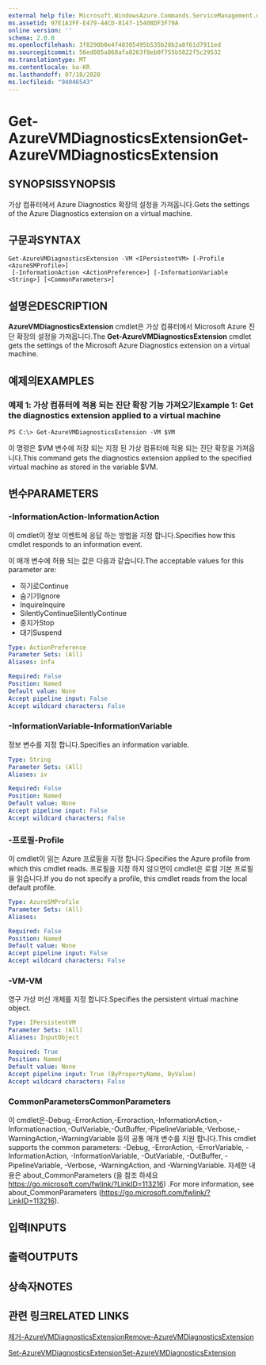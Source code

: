 ```yaml
---
external help file: Microsoft.WindowsAzure.Commands.ServiceManagement.dll-Help.xml
ms.assetid: 97E1A3FF-E479-44CD-8147-15408DF3F79A
online version: ''
schema: 2.0.0
ms.openlocfilehash: 3f8290b0e4f40305495b535b28b2a8f61d7911ed
ms.sourcegitcommit: 56ed085a868afa8263f8eb0f755b5822f5c29532
ms.translationtype: MT
ms.contentlocale: ko-KR
ms.lasthandoff: 07/18/2020
ms.locfileid: "94046543"
---
```

# <span data-ttu-id="1d5b3-101">Get-AzureVMDiagnosticsExtension</span><span class="sxs-lookup"><span data-stu-id="1d5b3-101">Get-AzureVMDiagnosticsExtension</span></span>

## <span data-ttu-id="1d5b3-102">SYNOPSIS</span><span class="sxs-lookup"><span data-stu-id="1d5b3-102">SYNOPSIS</span></span>
<span data-ttu-id="1d5b3-103">가상 컴퓨터에서 Azure Diagnostics 확장의 설정을 가져옵니다.</span><span class="sxs-lookup"><span data-stu-id="1d5b3-103">Gets the settings of the Azure Diagnostics extension on a virtual machine.</span></span>

## <span data-ttu-id="1d5b3-104">구문과</span><span class="sxs-lookup"><span data-stu-id="1d5b3-104">SYNTAX</span></span>

```
Get-AzureVMDiagnosticsExtension -VM <IPersistentVM> [-Profile <AzureSMProfile>]
 [-InformationAction <ActionPreference>] [-InformationVariable <String>] [<CommonParameters>]
```

## <span data-ttu-id="1d5b3-105">설명은</span><span class="sxs-lookup"><span data-stu-id="1d5b3-105">DESCRIPTION</span></span>
<span data-ttu-id="1d5b3-106">**AzureVMDiagnosticsExtension** cmdlet은 가상 컴퓨터에서 Microsoft Azure 진단 확장의 설정을 가져옵니다.</span><span class="sxs-lookup"><span data-stu-id="1d5b3-106">The **Get-AzureVMDiagnosticsExtension** cmdlet gets the settings of the Microsoft Azure Diagnostics extension on a virtual machine.</span></span>

## <span data-ttu-id="1d5b3-107">예제의</span><span class="sxs-lookup"><span data-stu-id="1d5b3-107">EXAMPLES</span></span>

### <span data-ttu-id="1d5b3-108">예제 1: 가상 컴퓨터에 적용 되는 진단 확장 기능 가져오기</span><span class="sxs-lookup"><span data-stu-id="1d5b3-108">Example 1: Get the diagnostics extension applied to a virtual machine</span></span>
```
PS C:\> Get-AzureVMDiagnosticsExtension -VM $VM
```

<span data-ttu-id="1d5b3-109">이 명령은 $VM 변수에 저장 되는 지정 된 가상 컴퓨터에 적용 되는 진단 확장을 가져옵니다.</span><span class="sxs-lookup"><span data-stu-id="1d5b3-109">This command gets the diagnostics extension applied to the specified virtual machine as stored in the variable $VM.</span></span>

## <span data-ttu-id="1d5b3-110">변수</span><span class="sxs-lookup"><span data-stu-id="1d5b3-110">PARAMETERS</span></span>

### <span data-ttu-id="1d5b3-111">-InformationAction</span><span class="sxs-lookup"><span data-stu-id="1d5b3-111">-InformationAction</span></span>
<span data-ttu-id="1d5b3-112">이 cmdlet이 정보 이벤트에 응답 하는 방법을 지정 합니다.</span><span class="sxs-lookup"><span data-stu-id="1d5b3-112">Specifies how this cmdlet responds to an information event.</span></span>

<span data-ttu-id="1d5b3-113">이 매개 변수에 허용 되는 값은 다음과 같습니다.</span><span class="sxs-lookup"><span data-stu-id="1d5b3-113">The acceptable values for this parameter are:</span></span>

- <span data-ttu-id="1d5b3-114">하기로</span><span class="sxs-lookup"><span data-stu-id="1d5b3-114">Continue</span></span>
- <span data-ttu-id="1d5b3-115">숨기기</span><span class="sxs-lookup"><span data-stu-id="1d5b3-115">Ignore</span></span>
- <span data-ttu-id="1d5b3-116">Inquire</span><span class="sxs-lookup"><span data-stu-id="1d5b3-116">Inquire</span></span>
- <span data-ttu-id="1d5b3-117">SilentlyContinue</span><span class="sxs-lookup"><span data-stu-id="1d5b3-117">SilentlyContinue</span></span>
- <span data-ttu-id="1d5b3-118">중지가</span><span class="sxs-lookup"><span data-stu-id="1d5b3-118">Stop</span></span>
- <span data-ttu-id="1d5b3-119">대기</span><span class="sxs-lookup"><span data-stu-id="1d5b3-119">Suspend</span></span>

```yaml
Type: ActionPreference
Parameter Sets: (All)
Aliases: infa

Required: False
Position: Named
Default value: None
Accept pipeline input: False
Accept wildcard characters: False
```

### <span data-ttu-id="1d5b3-120">-InformationVariable</span><span class="sxs-lookup"><span data-stu-id="1d5b3-120">-InformationVariable</span></span>
<span data-ttu-id="1d5b3-121">정보 변수를 지정 합니다.</span><span class="sxs-lookup"><span data-stu-id="1d5b3-121">Specifies an information variable.</span></span>

```yaml
Type: String
Parameter Sets: (All)
Aliases: iv

Required: False
Position: Named
Default value: None
Accept pipeline input: False
Accept wildcard characters: False
```

### <span data-ttu-id="1d5b3-122">-프로필</span><span class="sxs-lookup"><span data-stu-id="1d5b3-122">-Profile</span></span>
<span data-ttu-id="1d5b3-123">이 cmdlet이 읽는 Azure 프로필을 지정 합니다.</span><span class="sxs-lookup"><span data-stu-id="1d5b3-123">Specifies the Azure profile from which this cmdlet reads.</span></span>
<span data-ttu-id="1d5b3-124">프로필을 지정 하지 않으면이 cmdlet은 로컬 기본 프로필을 읽습니다.</span><span class="sxs-lookup"><span data-stu-id="1d5b3-124">If you do not specify a profile, this cmdlet reads from the local default profile.</span></span>

```yaml
Type: AzureSMProfile
Parameter Sets: (All)
Aliases: 

Required: False
Position: Named
Default value: None
Accept pipeline input: False
Accept wildcard characters: False
```

### <span data-ttu-id="1d5b3-125">-VM</span><span class="sxs-lookup"><span data-stu-id="1d5b3-125">-VM</span></span>
<span data-ttu-id="1d5b3-126">영구 가상 머신 개체를 지정 합니다.</span><span class="sxs-lookup"><span data-stu-id="1d5b3-126">Specifies the persistent virtual machine object.</span></span>

```yaml
Type: IPersistentVM
Parameter Sets: (All)
Aliases: InputObject

Required: True
Position: Named
Default value: None
Accept pipeline input: True (ByPropertyName, ByValue)
Accept wildcard characters: False
```

### <span data-ttu-id="1d5b3-127">CommonParameters</span><span class="sxs-lookup"><span data-stu-id="1d5b3-127">CommonParameters</span></span>
<span data-ttu-id="1d5b3-128">이 cmdlet은-Debug,-ErrorAction,-Erroraction,-InformationAction,-Informationaction,-OutVariable,-OutBuffer,-PipelineVariable,-Verbose,-WarningAction,-WarningVariable 등의 공통 매개 변수를 지원 합니다.</span><span class="sxs-lookup"><span data-stu-id="1d5b3-128">This cmdlet supports the common parameters: -Debug, -ErrorAction, -ErrorVariable, -InformationAction, -InformationVariable, -OutVariable, -OutBuffer, -PipelineVariable, -Verbose, -WarningAction, and -WarningVariable.</span></span> <span data-ttu-id="1d5b3-129">자세한 내용은 about_CommonParameters (을 참조 하세요 https://go.microsoft.com/fwlink/?LinkID=113216) .</span><span class="sxs-lookup"><span data-stu-id="1d5b3-129">For more information, see about_CommonParameters (https://go.microsoft.com/fwlink/?LinkID=113216).</span></span>

## <span data-ttu-id="1d5b3-130">입력</span><span class="sxs-lookup"><span data-stu-id="1d5b3-130">INPUTS</span></span>

## <span data-ttu-id="1d5b3-131">출력</span><span class="sxs-lookup"><span data-stu-id="1d5b3-131">OUTPUTS</span></span>

## <span data-ttu-id="1d5b3-132">상속자</span><span class="sxs-lookup"><span data-stu-id="1d5b3-132">NOTES</span></span>

## <span data-ttu-id="1d5b3-133">관련 링크</span><span class="sxs-lookup"><span data-stu-id="1d5b3-133">RELATED LINKS</span></span>

[<span data-ttu-id="1d5b3-134">제거-AzureVMDiagnosticsExtension</span><span class="sxs-lookup"><span data-stu-id="1d5b3-134">Remove-AzureVMDiagnosticsExtension</span></span>](./Remove-AzureVMDiagnosticsExtension.md)

[<span data-ttu-id="1d5b3-135">Set-AzureVMDiagnosticsExtension</span><span class="sxs-lookup"><span data-stu-id="1d5b3-135">Set-AzureVMDiagnosticsExtension</span></span>](./Set-AzureVMDiagnosticsExtension.md)


